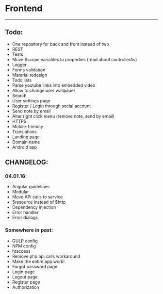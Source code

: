 # Frontend

---

## Todo:
- One repository for back and front instead of two
- REST
- Tests
- Move $scope variables to properties (read about controllerAs)
- Logger
- Forms validation
- Material redesign
- Todo lists
- Parse youtube links into embedded video
- Allow to change user wallpaper
- Search
- User settings page
- Register / Login through social account
- Send note by email
- Alter right click menu (remove note, send by email)
- HTTPS
- Mobile-friendly
- Translations
- Landing page
- Domain name
- Android app

## CHANGELOG:
### 04.01.16:
- Angular guidelines
- Modular
- Move API calls to service
- $resource instead of $http
- Dependency injection
- Error handler
- Error dialogs
### Somewhere in past:
- GULP config
- NPM config
- htaccess
- Remove php api calls workaround
- Make the entire app work!
- Forgot password page
- Login page
- Logout page
- Register page
- Authorization
